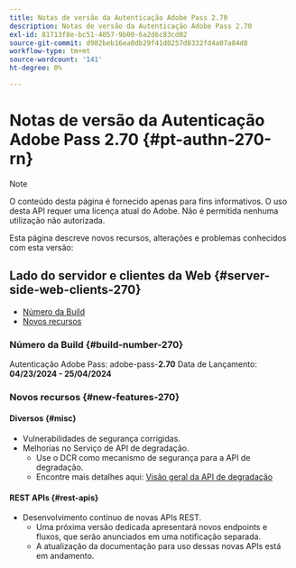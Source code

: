 ```yaml
---
title: Notas de versão da Autenticação Adobe Pass 2.70
description: Notas de versão da Autenticação Adobe Pass 2.70
exl-id: 81713f8e-bc51-4057-9b00-6a2d6c83cd02
source-git-commit: d982beb16ea0db29f41d0257d8332fd4a07a84d8
workflow-type: tm+mt
source-wordcount: '141'
ht-degree: 0%

---
```


# Notas de versão da Autenticação Adobe Pass 2.70 {#pt-authn-270-rn}

>[!NOTE]
>
>O conteúdo desta página é fornecido apenas para fins informativos. O uso desta API requer uma licença atual do Adobe. Não é permitida nenhuma utilização não autorizada.

Esta página descreve novos recursos, alterações e problemas conhecidos com esta versão:

## Lado do servidor e clientes da Web {#server-side-web-clients-270}

* [Número da Build](#build-number-270)
* [Novos recursos](#new-features-270)

### Número da Build {#build-number-270}

Autenticação Adobe Pass: adobe-pass-**2.70**
Data de Lançamento: **04/23/2024 - 25/04/2024**

### Novos recursos {#new-features-270}

#### Diversos {#misc}

* Vulnerabilidades de segurança corrigidas.
* Melhorias no Serviço de API de degradação.
   * Use o DCR como mecanismo de segurança para a API de degradação.
   * Encontre mais detalhes aqui: [Visão geral da API de degradação](../integration-guide-programmers/features-premium/degraded-access/degradation-api-overview.md)

#### REST APIs {#rest-apis}

* Desenvolvimento contínuo de novas APIs REST.
   * Uma próxima versão dedicada apresentará novos endpoints e fluxos, que serão anunciados em uma notificação separada.
   * A atualização da documentação para uso dessas novas APIs está em andamento.

